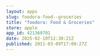 ```yaml
---
layout: apps
slug: foodora-food--groceries
title: "foodora: Food & Groceries"
store: apple
app_id: 421369701
date: 2025-02-10T12:30:21Z
published: 2011-03-09T17:00:27Z
---
```

